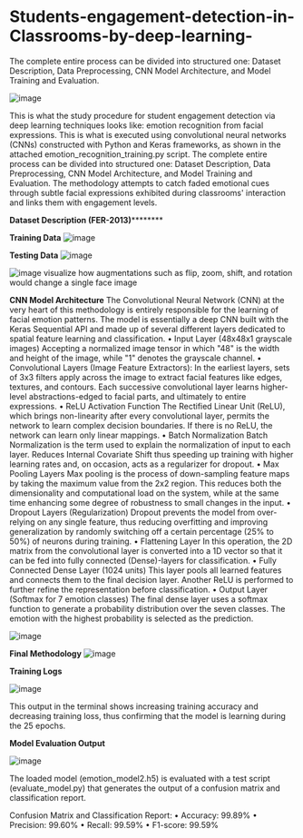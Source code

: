 # Students-engagement-detection-in-Classrooms-by-deep-learning-
The complete entire process  can be divided into structured one: Dataset Description, Data Preprocessing, CNN Model  Architecture, and Model Training and Evaluation. 

![image](https://github.com/user-attachments/assets/221a169c-3c67-4a22-a987-26b00c969d5f)

This is what the study procedure for student engagement detection via deep learning 
techniques looks like: emotion recognition from facial expressions. This is what is executed 
using convolutional neural networks (CNNs) constructed with Python and Keras frameworks, 
as shown in the attached emotion_recognition_training.py script. The complete entire process 
can be divided into structured one: Dataset Description, Data Preprocessing, CNN Model 
Architecture, and Model Training and Evaluation. The methodology attempts to catch faded 
emotional cues through subtle facial expressions exhibited during classrooms' interaction and 
links them with engagement levels. 

**Dataset Description (FER-2013)**********

**Training Data**
![image](https://github.com/user-attachments/assets/a6bade53-f976-466b-80b7-1a59571f03a1)

**Testing Data**
![image](https://github.com/user-attachments/assets/0e42fa7d-c9bc-4d49-bf56-75037d92f93c)



![image](https://github.com/user-attachments/assets/46cb8f70-f34c-47af-b4c5-6b329006c4ab)
visualize how augmentations such as flip, zoom, shift, and rotation would change a single face image

**CNN Model Architecture**
The Convolutional Neural Network (CNN) at the very heart of this methodology is entirely responsible for the learning of facial emotion patterns. The model is essentially a deep CNN built with the Keras Sequential API and made up of several different layers dedicated to spatial feature learning and classification.
•	Input Layer (48x48x1 grayscale images)
Accepting a normalized image tensor in which "48" is the width and height of the image, while "1" denotes the grayscale channel.
•	Convolutional Layers (Image Feature Extractors):
In the earliest layers, sets of 3x3 filters apply across the image to extract facial features like edges, textures, and contours. Each successive convolutional layer learns higher-level abstractions-edged to facial parts, and ultimately to entire expressions.
•	ReLU Activation Function
The Rectified Linear Unit (ReLU), which brings non-linearity after every convolutional layer, permits the network to learn complex decision boundaries. If there is no ReLU, the network can learn only linear mappings.
•	Batch Normalization
Batch Normalization is the term used to explain the normalization of input to each layer. Reduces Internal Covariate Shift thus speeding up training with higher learning rates and, on occasion, acts as a regularizer for dropout.
•	Max Pooling Layers
Max pooling is the process of down-sampling feature maps by taking the maximum value from the 2x2 region. This reduces both the dimensionality and computational load on the system, while at the same time enhancing some degree of robustness to small changes in the input.
•	Dropout Layers (Regularization)
Dropout prevents the model from over-relying on any single feature, thus reducing overfitting and improving generalization by randomly switching off a certain percentage (25% to 50%) of neurons during training.
•	Flattening Layer
In this operation, the 2D matrix from the convolutional layer is converted into a 1D vector so that it can be fed into fully connected (Dense)-layers for classification.
•	Fully Connected Dense Layer (1024 units)
This layer pools all learned features and connects them to the final decision layer. Another ReLU is performed to further refine the representation before classification.
•	Output Layer (Softmax for 7 emotion classes)
The final dense layer uses a softmax function to generate a probability distribution over the seven classes. The emotion with the highest probability is selected as the prediction.

![image](https://github.com/user-attachments/assets/31fa44c9-5e1f-4e7f-8d7e-0faca767391b)



**Final Methodology**
![image](https://github.com/user-attachments/assets/a1fbd79e-7216-44bd-b4dd-1bf647662a72)


**Training Logs**

![image](https://github.com/user-attachments/assets/afee9f6e-d1a5-45fc-949d-4de8eab6c1ad)

This output in the terminal shows increasing training accuracy and decreasing training loss, thus confirming that the model is learning during the 25 epochs.

**Model Evaluation Output**

![image](https://github.com/user-attachments/assets/ba75e80a-9e84-4ac6-8968-4d0b192f8f57)

The loaded model (emotion_model2.h5) is evaluated with a test script (evaluate_model.py) that generates the output of a confusion matrix and classification report.

Confusion Matrix and Classification Report:
•	Accuracy: 99.89%
•	Precision: 99.60%
•	Recall: 99.59%
•	F1-score: 99.59%
